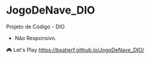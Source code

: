 # JogoDeNave_DIO
Projeto de Código - DIO

- Não Responsivo.

🎮  Let's Play
https://bsatierf.github.io/JogoDeNave_DIO/

